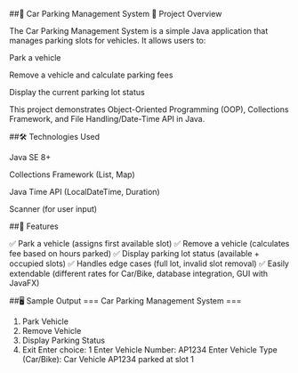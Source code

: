 ##🚗 Car Parking Management System
📌 Project Overview

The Car Parking Management System is a simple Java application that manages parking slots for vehicles.
It allows users to:

Park a vehicle

Remove a vehicle and calculate parking fees

Display the current parking lot status

This project demonstrates Object-Oriented Programming (OOP), Collections Framework, and File Handling/Date-Time API in Java.

##🛠️ Technologies Used

Java SE 8+

Collections Framework (List, Map)

Java Time API (LocalDateTime, Duration)

Scanner (for user input)

##📖 Features

✅ Park a vehicle (assigns first available slot)
✅ Remove a vehicle (calculates fee based on hours parked)
✅ Display parking lot status (available + occupied slots)
✅ Handles edge cases (full lot, invalid slot removal)
✅ Easily extendable (different rates for Car/Bike, database integration, GUI with JavaFX)

##🖥️ Sample Output
=== Car Parking Management System ===
1. Park Vehicle
2. Remove Vehicle
3. Display Parking Status
4. Exit
Enter choice: 1
Enter Vehicle Number: AP1234
Enter Vehicle Type (Car/Bike): Car
Vehicle AP1234 parked at slot 1
